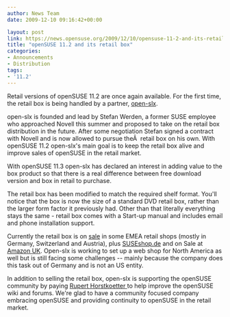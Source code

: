 ```yaml
---
author: News Team
date: 2009-12-10 09:16:42+00:00

layout: post
link: https://news.opensuse.org/2009/12/10/opensuse-11-2-and-its-retail-box/
title: "openSUSE 11.2 and its retail box"
categories:
- Announcements
- Distribution
tags:
- '11.2'
---
```

Retail versions of openSUSE 11.2 are once again available. For the first time, the retail box is being handled by a partner, [open-slx](http://open-slx.com/).

open-slx is founded and lead by Stefan Werden, a former SUSE employee who approached Novell this summer and proposed to take on the retail box distribution in the future. After some negotiation Stefan signed a contract with Novell and is now allowed to pursue theÂ  retail box on his own. With openSUSE 11.2 open-slx's main goal is to keep the retail box alive and improve sales of openSUSE in the retail market.

With openSUSE 11.3 open-slx has declared an interest in adding value to the box product so that there is a real difference between free download version and box in retail to purchase.

The retail box has been modified to match the required shelf format. You'll notice that the box is now the size of a standard DVD retail box, rather than the larger form factor it previously had. Other than that literally everything stays the same - retail box comes with a Start-up manual and includes email and phone installation support.

Currently the retail box is on [sale](http://en.opensuse.org/Buy_openSUSE) in some EMEA retail shops (mostly in Germany, Switzerland and Austria), plus [SUSEshop.de](http://www.suseshop.de/) and on Sale at [Amazon UK](http://tinyurl.com/yjghcr6). Open-slx is working to set up a web shop for North America as well but is still facing some challenges -- mainly because the company does this task out of Germany and is not an US entity.

In addition to selling the retail box, open-slx is supporting the openSUSE community by paying [Rupert Horstkoetter ](http://en.opensuse.org/User:Rhorstkoetter)to help improve the openSUSE wiki and forums. We're glad to have a community focused company embracing openSUSE and providing continuity to openSUSE in the retail market.		
